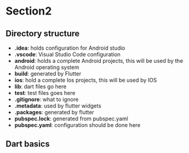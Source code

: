 # Section2

## Directory structure
- **.idea**: holds configuration for Android studio
- **.vscode**: Visual Studio Code configuration
- **android**: holds a complete Android projects, this will be used by the Android operating system
- **build**: generated by Flutter
- **ios**: hold a complete Ios projects, this will be used by IOS
- **lib**: dart files go here
- **test**: test files goes here
- **.gitignore**: what to ignore
- **.metadata**: used by flutter widgets
- **.packages**: generated by flutter
- **pubspec.lock**: generated from pubspec.yaml
- **pubspec.yaml**: configuration should be done here

## Dart basics
